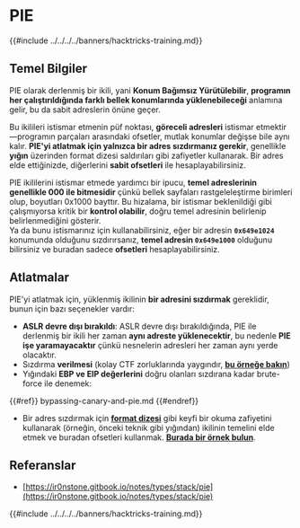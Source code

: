 # PIE

{{#include ../../../../banners/hacktricks-training.md}}

## Temel Bilgiler

PIE olarak derlenmiş bir ikili, yani **Konum Bağımsız Yürütülebilir**, **programın her çalıştırıldığında farklı bellek konumlarında yüklenebileceği** anlamına gelir, bu da sabit adreslerin önüne geçer.

Bu ikilileri istismar etmenin püf noktası, **göreceli adresleri** istismar etmektir—programın parçaları arasındaki ofsetler, mutlak konumlar değişse bile aynı kalır. **PIE'yi atlatmak için yalnızca bir adres sızdırmanız gerekir**, genellikle **yığın** üzerinden format dizesi saldırıları gibi zafiyetler kullanarak. Bir adres elde ettiğinizde, diğerlerini **sabit ofsetleri** ile hesaplayabilirsiniz.

PIE ikililerini istismar etmede yardımcı bir ipucu, **temel adreslerinin genellikle 000 ile bitmesidir** çünkü bellek sayfaları rastgeleleştirme birimleri olup, boyutları 0x1000 bayttır. Bu hizalama, bir istismar beklenildiği gibi çalışmıyorsa kritik bir **kontrol olabilir**, doğru temel adresinin belirlenip belirlenmediğini gösterir.\
Ya da bunu istismarınız için kullanabilirsiniz, eğer bir adresin **`0x649e1024`** konumunda olduğunu sızdırırsanız, **temel adresin `0x649e1000`** olduğunu bilirsiniz ve buradan sadece **ofsetleri** hesaplayabilirsiniz.

## Atlatmalar

PIE'yi atlatmak için, yüklenmiş ikilinin **bir adresini sızdırmak** gereklidir, bunun için bazı seçenekler vardır:

- **ASLR devre dışı bırakıldı**: ASLR devre dışı bırakıldığında, PIE ile derlenmiş bir ikili her zaman **aynı adreste yüklenecektir**, bu nedenle **PIE işe yaramayacaktır** çünkü nesnelerin adresleri her zaman aynı yerde olacaktır.
- Sızdırma **verilmesi** (kolay CTF zorluklarında yaygındır, [**bu örneğe bakın**](https://ir0nstone.gitbook.io/notes/types/stack/pie/pie-exploit))
- Yığındaki **EBP ve EIP değerlerini** doğru olanları sızdırana kadar brute-force ile denemek:

{{#ref}}
bypassing-canary-and-pie.md
{{#endref}}

- Bir adres sızdırmak için [**format dizesi**](../../format-strings/) gibi keyfi bir okuma zafiyetini kullanarak (örneğin, önceki teknik gibi yığından) ikilinin temelini elde etmek ve buradan ofsetleri kullanmak. [**Burada bir örnek bulun**](https://ir0nstone.gitbook.io/notes/types/stack/pie/pie-bypass).

## Referanslar

- [https://ir0nstone.gitbook.io/notes/types/stack/pie](https://ir0nstone.gitbook.io/notes/types/stack/pie)

{{#include ../../../../banners/hacktricks-training.md}}
